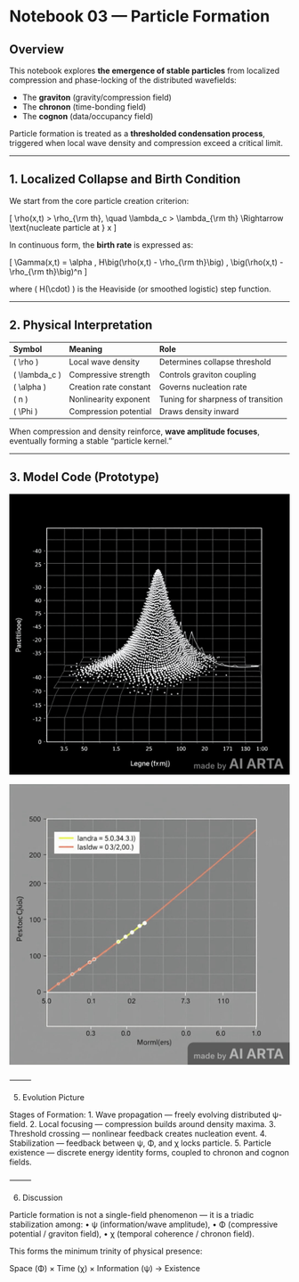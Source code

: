 # Notebook 03 — Particle Formation

## Overview

This notebook explores **the emergence of stable particles** from localized compression and phase-locking of the distributed wavefields:  
- The **graviton** (gravity/compression field)  
- The **chronon** (time-bonding field)  
- The **cognon** (data/occupancy field)

Particle formation is treated as a **thresholded condensation process**, triggered when local wave density and compression exceed a critical limit.

---

## 1. Localized Collapse and Birth Condition

We start from the core particle creation criterion:

\[
\rho(x,t) > \rho_{\rm th}, \quad \lambda_c > \lambda_{\rm th}
\Rightarrow \text{nucleate particle at } x
\]

In continuous form, the **birth rate** is expressed as:

\[
\Gamma(x,t) = \alpha \, H\big(\rho(x,t) - \rho_{\rm th}\big) \, \big(\rho(x,t) - \rho_{\rm th}\big)^n
\]

where \( H(\cdot) \) is the Heaviside (or smoothed logistic) step function.

---

## 2. Physical Interpretation

| Symbol | Meaning | Role |
|:--|:--|:--|
| \( \rho \) | Local wave density | Determines collapse threshold |
| \( \lambda_c \) | Compressive strength | Controls graviton coupling |
| \( \alpha \) | Creation rate constant | Governs nucleation rate |
| \( n \) | Nonlinearity exponent | Tuning for sharpness of transition |
| \( \Phi \) | Compression potential | Draws density inward |

When compression and density reinforce, **wave amplitude focuses**, eventually forming a stable “particle kernel.”

---

## 3. Model Code (Prototype)

![Stable Particle Emergence](../notebooks/3notebook01.png)

![Stable Particle Emergence](../notebooks/3notebook02.png)

⸻

5. Evolution Picture

Stages of Formation:
	1.	Wave propagation — freely evolving distributed ψ-field.
	2.	Local focusing — compression builds around density maxima.
	3.	Threshold crossing — nonlinear feedback creates nucleation event.
	4.	Stabilization — feedback between ψ, Φ, and χ locks particle.
	5.	Particle existence — discrete energy identity forms, coupled to chronon and cognon fields.

⸻

6. Discussion

Particle formation is not a single-field phenomenon — it is a triadic stabilization among:
	•	ψ (information/wave amplitude),
	•	Φ (compressive potential / graviton field),
	•	χ (temporal coherence / chronon field).

This forms the minimum trinity of physical presence:

Space (Φ) × Time (χ) × Information (ψ) → Existence
